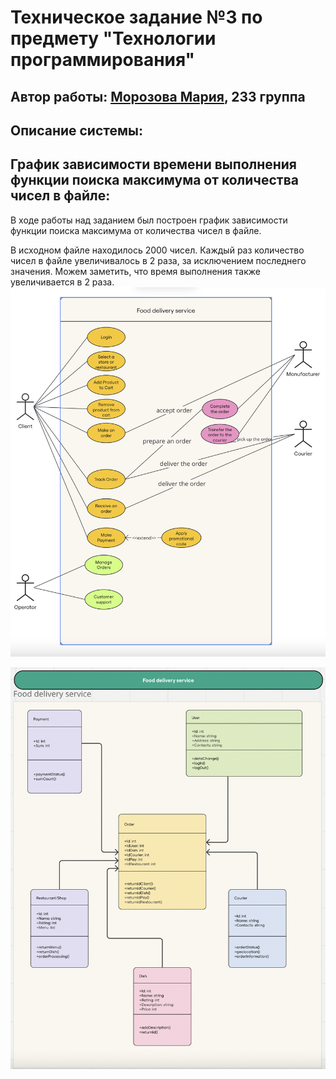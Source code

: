 # Техническое задание №3 по предмету "Технологии программирования"

## Автор работы: [Морозова Мария](https://web.telegram.org/k/#@morozmarusik), 233 группа

## Описание системы:


## График зависимости времени выполнения функции поиска максимума от количества чисел в файле:
В ходе работы над заданием был построен график зависимости функции поиска максимума от количества чисел в файле. 

В исходном файле находилось 2000 чисел. Каждый раз количество чисел в файле увеличивалось в 2 раза, за исключением последнего значения. Можем заметить, что время выполнения также увеличивается в 2 раза.
![Picture](https://github.com/Mary-Cat-77/tp3_Morozova/blob/main/Диаграмма%20вариантов%20использования.png)

![Picture](https://github.com/Mary-Cat-77/tp3_Morozova/blob/main/Диаграмма%20классов.png)

